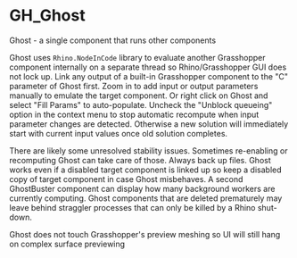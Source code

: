 # GH_Ghost
Ghost - a single component that runs other components

Ghost uses `Rhino.NodeInCode` library to evaluate another Grasshopper component internally on a separate thread so Rhino/Grasshopper GUI does not lock up. Link any output of a built-in Grasshopper component to the "C" parameter of Ghost first. Zoom in to add input or output parameters manually to emulate the target component. Or right click on Ghost and select "Fill Params" to auto-populate. Uncheck the "Unblock queueing" option in the context menu to stop automatic recompute when input parameter changes are detected. Otherwise a new solution will immediately start with current input values once old solution completes. 

There are likely some unresolved stability issues. Sometimes re-enabling or recomputing Ghost can take care of those. Always back up files. Ghost works even if a disabled target component is linked up so keep a disabled copy of target component in case Ghost misbehaves. A second GhostBuster component can display how many background workers are currently computing. Ghost components that are deleted prematurely may leave behind straggler processes that can only be killed by a Rhino shut-down. 

Ghost does not touch Grasshopper's preview meshing so UI will still hang on complex surface previewing

